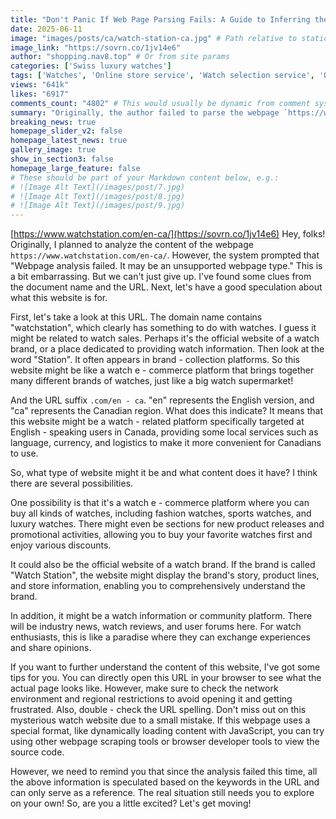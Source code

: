 ```yaml
---
title: "Don't Panic If Web Page Parsing Fails: A Guide to Inferring the Type and Content of Canadian English Watch Websites from URLs"
date: 2025-06-11
image: "images/posts/ca/watch-station-ca.jpg" # Path relative to static or assets
image_link: "https://sovrn.co/1jv14e6"
author: "shopping.nav8.top" # Or from site params
categories: ['Swiss luxury watches']
tags: ['Watches', 'Online store service', 'Watch selection service', 'Online store platform', 'Free delivery service', 'Free technical support service', 'Payment plan', 'Travel community', 'Hotel and attraction review services', 'Store query service', 'Localized services']
views: "641k"
likes: "6917"
comments_count: "4802" # This would usually be dynamic from comment system
summary: "Originally, the author failed to parse the webpage `https://www.watchstation.com/en-ca/`. Then, based on the domain name and suffix, the author speculated that it might be a watch e-commerce platform, a brand official website, or an information community targeting English-speaking users in Canada. The author also provided methods to further understand the website content, while reminding that the speculation was for reference only and encouraging readers to explore on their own."
breaking_news: true   
homepage_slider_v2: false  
homepage_latest_news: true  
gallery_image: true  
show_in_section3: false
homepage_large_feature: false
# These should be part of your Markdown content below, e.g.:
# ![Image Alt Text](/images/post/7.jpg)
# ![Image Alt Text](/images/post/8.jpg)
# ![Image Alt Text](/images/post/9.jpg)
---
```

[https://www.watchstation.com/en-ca/](https://sovrn.co/1jv14e6)
Hey, folks! Originally, I planned to analyze the content of the webpage `https://www.watchstation.com/en-ca/`. However, the system prompted that "Webpage analysis failed. It may be an unsupported webpage type." This is a bit embarrassing. But we can't just give up. I've found some clues from the document name and the URL. Next, let's have a good speculation about what this website is for.

First, let's take a look at this URL. The domain name contains "watchstation", which clearly has something to do with watches. I guess it might be related to watch sales. Perhaps it's the official website of a watch brand, or a place dedicated to providing watch information. Then look at the word "Station". It often appears in brand - collection platforms. So this website might be like a watch e - commerce platform that brings together many different brands of watches, just like a big watch supermarket!

And the URL suffix `.com/en - ca`. "en" represents the English version, and "ca" represents the Canadian region. What does this indicate? It means that this website might be a watch - related platform specifically targeted at English - speaking users in Canada, providing some local services such as language, currency, and logistics to make it more convenient for Canadians to use.

So, what type of website might it be and what content does it have? I think there are several possibilities.

One possibility is that it's a watch e - commerce platform where you can buy all kinds of watches, including fashion watches, sports watches, and luxury watches. There might even be sections for new product releases and promotional activities, allowing you to buy your favorite watches first and enjoy various discounts.

It could also be the official website of a watch brand. If the brand is called "Watch Station", the website might display the brand's story, product lines, and store information, enabling you to comprehensively understand the brand.

In addition, it might be a watch information or community platform. There will be industry news, watch reviews, and user forums here. For watch enthusiasts, this is like a paradise where they can exchange experiences and share opinions.

If you want to further understand the content of this website, I've got some tips for you. You can directly open this URL in your browser to see what the actual page looks like. However, make sure to check the network environment and regional restrictions to avoid opening it and getting frustrated. Also, double - check the URL spelling. Don't miss out on this mysterious watch website due to a small mistake. If this webpage uses a special format, like dynamically loading content with JavaScript, you can try using other webpage scraping tools or browser developer tools to view the source code.

However, we need to remind you that since the analysis failed this time, all the above information is speculated based on the keywords in the URL and can only serve as a reference. The real situation still needs you to explore on your own! So, are you a little excited? Let's get moving! 
